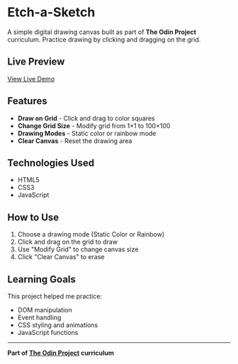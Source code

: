 # Etch-a-Sketch

A simple digital drawing canvas built as part of **The Odin Project** curriculum. Practice drawing by clicking and dragging on the grid.

## Live Preview

[View Live Demo](https://piyushb-27.github.io/Etch-a-Sketch)

## Features

- **Draw on Grid** - Click and drag to color squares
- **Change Grid Size** - Modify grid from 1×1 to 100×100
- **Drawing Modes** - Static color or rainbow mode
- **Clear Canvas** - Reset the drawing area

## Technologies Used

- HTML5
- CSS3
- JavaScript

## How to Use

1. Choose a drawing mode (Static Color or Rainbow)
2. Click and drag on the grid to draw
3. Use "Modify Grid" to change canvas size
4. Click "Clear Canvas" to erase

## Learning Goals

This project helped me practice:
- DOM manipulation
- Event handling
- CSS styling and animations
- JavaScript functions

---

**Part of [The Odin Project](https://www.theodinproject.com/) curriculum**